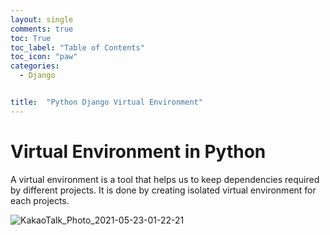 ```yaml
---
layout: single
comments: true
toc: True
toc_label: "Table of Contents"
toc_icon: "paw"
categories:
  - Django


title:  "Python Django Virtual Environment"
---
```


# Virtual Environment in Python   

A virtual environment is a tool that helps us to keep dependencies required by different projects. It is done by creating isolated virtual environment for each projects.    

![KakaoTalk_Photo_2021-05-23-01-22-21](https://user-images.githubusercontent.com/81342538/119249727-d3c0fb00-bbd5-11eb-8ff4-16f9d3a074b8.jpeg)
